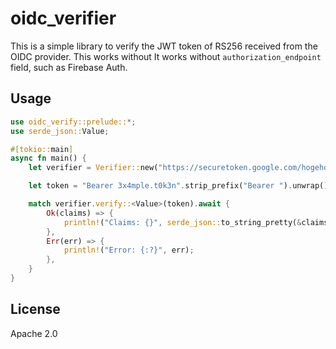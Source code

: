 # oidc_verifier

This is a simple library to verify the JWT token of RS256 received from the OIDC provider.
This works without It works without `authorization_endpoint` field, such as Firebase Auth.

## Usage

```rust
use oidc_verify::prelude::*;
use serde_json::Value;

#[tokio::main]
async fn main() {
    let verifier = Verifier::new("https://securetoken.google.com/hogehoge-fugafuga/").unwrap();

    let token = "Bearer 3x4mple.t0k3n".strip_prefix("Bearer ").unwrap();

    match verifier.verify::<Value>(token).await {
        Ok(claims) => {
            println!("Claims: {}", serde_json::to_string_pretty(&claims).unwrap());
        },
        Err(err) => {
            println!("Error: {:?}", err);
        },
    }
}
```

## License

Apache 2.0
